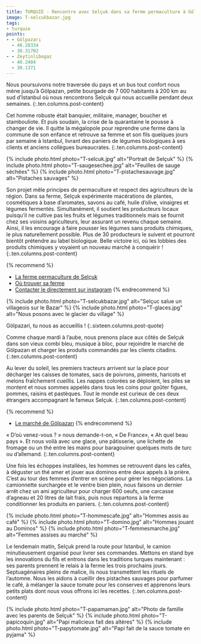 ```yaml
---
title: TURQUIE - Rencontre avec Selçuk dans sa ferme permaculture à Gölpazari
image: T-selcukbazar.jpg
tags:
- turquie
points:
- - Gölpazarı
  - 40.28334
  - 30.31702
- - Zeytinlibogaz
  - 40.2484
  - 30.1371
---
```


Nous poursuivons notre traversée du pays et un bus tout confort nous mène jusqu’à Gölpazarı, petite bourgade de 7 000 habitants à 200 km au sud d’Istanbul où nous rencontrons Selçuk qui nous accueille pendant deux semaines.
{:.ten.columns.post-content}
<!--fin extrait-->

Cet homme robuste était banquier, militaire, manager, boucher et stambouliote. Et puis soudain, la crise de la quarantaine le pousse à changer de vie. Il quitte la mégalopole pour reprendre une ferme dans la commune de son enfance et retrouve sa femme et son fils quelques jours par semaine à Istanbul, livrant des paniers de légumes biologiques à ses clients et anciens collègues bureaucrates.
{:.ten.columns.post-content}

{% include photo.html photo="T-selcuk.jpg" alt="Portrait de Selçuk" %}
{% include photo.html photo="T-saugesechee.jpg" alt="Feuilles de sauge sèchées" %}
{% include photo.html photo="T-pistachesauvage.jpg" alt="Pistaches sauvages" %}

Son projet mêle principes de permaculture et respect des agriculteurs de la région. Dans sa ferme, Selçuk expérimente macérations de plantes, cosmétiques à base d’aromates, savons au café, huile d’olive, vinaigres et légumes fermentés. Simultanément, il soutient les producteurs locaux puisqu’il ne cultive pas les fruits et légumes traditionnels mais se fournit chez ses voisins agriculteurs, leur assurant un revenu chaque semaine. Ainsi, il les encourage à faire pousser les légumes sans produits chimiques, le plus naturellement possible. Plus de 30 producteurs le suivent et pourront bientôt prétendre au label biologique. Belle victoire ici, où les lobbies des produits chimiques y voyaient un nouveau marché à conquérir !
{:.ten.columns.post-content}

{% recommend %}
- [La ferme permaculture de Selçuk](https://www.zeytinlibogaz.com/)
- [Où trouver sa ferme](https://g.page/zeytinlibogaz-permaculture-farm?share)
- [Contacter le directement sur instagram](https://www.instagram.com/zeytinlibogaz/)
{% endrecommend %}

{% include photo.html photo="T-selcukbazar.jpg" alt="Selçuc salue un villageois sur le Bazar" %}
{% include photo.html photo="T-glaces.jpg" alt="Nous posons avec le glacier du village" %}

Gölpazari, tu nous as accueillis !
{:.sixteen.columns.post-quote}

Comme chaque mardi à l’aube, nous prenons place aux côtés de Selçuk dans son vieux combi bleu, musique à bloc, pour rejoindre le marché de Gölpazarı et charger les produits commandés par les clients citadins.
{:.ten.columns.post-content}

Au lever du soleil, les premiers tracteurs arrivent sur la place pour décharger les caisses de tomates, sacs de poivrons, piments, haricots et melons fraîchement cueillis. Les nappes colorées se déploient, les piles se montent et nous sommes appelés dans tous les coins pour goûter figues, pommes, raisins et pastèques. Tout le monde est curieux de ces deux étrangers accompagnant le fameux Selçuk.
{:.ten.columns.post-content}

{% recommend %}
- [Le marché de Gölpazarı](https://www.openstreetmap.org/?mlat=40.28334&mlon=30.31702#map=18/40.28334/30.31702)
{% endrecommend %}

« D’où venez-vous ? » nous demande-t-on, « De France», « Ah quel beau pays ». Et nous voilà avec une glace, une pâtisserie, une lichette de fromage ou un thé entre les mains pour baragouiner quelques mots de turc ou d’allemand.
{:.ten.columns.post-content}

Une fois les échoppes installées, les hommes se retrouvent dans les cafés, à déguster un thé amer et jouer aux dominos entre deux appels à la prière. C’est au tour des femmes d’entrer en scène pour gérer les négociations. La camionnette surchargée et le ventre bien plein, nous faisons un dernier arrêt chez un ami agriculteur pour charger 600 oeufs, une carcasse d’agneau et 20 litres de lait frais, puis nous repartons à la ferme conditionner les produits en paniers.
{:.ten.columns.post-content}

{% include photo.html photo="T-hommescafe.jpg" alt="Hommes assis au café" %}
{% include photo.html photo="T-domino.jpg" alt="Hommes jouant au Dominos" %}
{% include photo.html photo="T-femmesmarche.jpg" alt="Femmes assises au marché" %}

Le lendemain matin, Selçuk prend la route pour Istanbul, le camion minutieusement organisé pour livrer ses commandes. Mettons en stand bye les innovations du fils et entrons dans les traditions turques maintenant : ses parents prennent le relais à la ferme les trois prochains jours. Septuagénaires pleins de malice, ils nous transmettent les rituels de l’automne. Nous les aidons à cueillir des pistaches sauvages pour parfumer le café, à mélanger la sauce tomate pour les conserves et apprenons leurs petits plats dont nous vous offrons ici les recettes.
{:.ten.columns.post-content}

{% include photo.html photo="T-papamaman.jpg" alt="Photo de famille avec les parents de Selçuk" %}
{% include photo.html photo="T-papicoquin.jpg" alt="Papi malicieux fait des altères" %}
{% include photo.html photo="T-papytomate.jpg" alt="Papi fait de la sauce tomate en pyjama" %}
